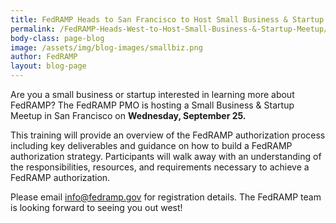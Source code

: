 ```yaml
---
title: FedRAMP Heads to San Francisco to Host Small Business & Startup Meetup
permalink: /FedRAMP-Heads-West-to-Host-Small-Business-&-Startup-Meetup/
body-class: page-blog
image: /assets/img/blog-images/smallbiz.png
author: FedRAMP
layout: blog-page
---
```

Are you a small business or startup interested in learning more about FedRAMP? The FedRAMP PMO is hosting a Small Business & Startup Meetup in San Francisco on **Wednesday, September 25.** 

This training will provide an overview of the FedRAMP authorization process including key deliverables and guidance on how to build a FedRAMP authorization strategy. Participants will walk away with an understanding of the responsibilities, resources, and requirements necessary to achieve a FedRAMP authorization. 

Please email <a href="mailto:info@fedramp.gov">info@fedramp.gov</a> for registration details. The FedRAMP team is looking forward to seeing you out west!

